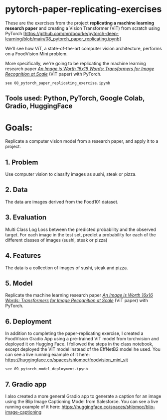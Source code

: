 # pytorch-paper-replicating-exercises
These are the exercises from the project **replicating a machine learning research paper** and creating a Vision Transformer (ViT) from scratch using PyTorch [https://github.com/mrdbourke/pytorch-deep-learning/blob/main/08_pytorch_paper_replicating.ipynb]

We'll see how ViT, a state-of-the-art computer vision architecture, performs on a FoodVision Mini problem.

More specifically, we're going to be replicating the machine learning research paper [*An Image is Worth 16x16 Words: Transformers for Image Recognition at Scale*](https://arxiv.org/abs/2010.11929)  (ViT paper) with PyTorch.

    see 08_pytorch_paper_replicating_exercise.ipynb

## Tools used: Python, PyTorch, Google Colab, Gradio, HuggingFace

# Goals: 
Replicate a computer vision model from a research paper, and apply it to a project.

## 1. Problem
Use computer vision to classify images as sushi, steak or pizza.

## 2. Data
The data are images derived from the Food101 dataset.

## 3. Evaluation
Multi Class Log Loss between the predicted probability and the observed target. For each image in the test set, predict a probability for each of the different classes of images (sushi, steak or pizza)

## 4. Features
The data is a collection of images of sushi, steak and pizza.

## 5. Model
Replicate the machine learning research paper [*An Image is Worth 16x16 Words: Transformers for Image Recognition at Scale*](https://arxiv.org/abs/2010.11929)  (ViT paper) with PyTorch.

## 6. Deployment
In addition to completing the paper-replicating exercise, I created a FoodVision Gradio App using a pre-trained ViT model from torchvision and deployed it on Hugging Face.  I followed the steps in the class notebook, except deployed the VIT model instead of the EffNetB2 model he used. You can see a live running example of it here: https://huggingface.co/spaces/shlomoc/foodvision_mini_vit

    see 09_pytorch_model_deployment.ipynb

## 7. Gradio app
I also created a more general Gradio app to generate a caption for an image using the Blip Image Captioning Model from Salesforce.  You can see a live running example of it here: https://huggingface.co/spaces/shlomoc/blip-image-captioning

